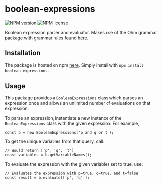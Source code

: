 # boolean-expressions
[![NPM version](https://img.shields.io/npm/v/boolean-expressions.svg?style=flat)](https://www.npmjs.com/package/boolean-expressions)
![NPM license](https://img.shields.io/npm/l/boolean-expressions.svg?style=flat)

Boolean expression parser and evaluator. Makes use of the Ohm grammar package with grammar rules found [here](https://github.com/avadavat/boolean-expressions/blob/master/src/grammar/grammarRules.ts).

## Installation

The package is hosted on npm [here](https://www.npmjs.com/package/boolean-expressions). Simply install with `npm install boolean-expressions`.

## Usage

This package provides a `BooleanExpressions` class which parses an expression once and allows an unlimited number of evaluations on that expression.

To parse an expression, instantiate a new instance of the `BooleanExpressions` class with the given expression. For example,
```
const b = new BooleanExpressions('p and q or t');
```
To get the unique variables from that query, call:
```
// Would return ['p', 'q', 't']
const variables = b.getVariableNames();
```
To evaluate the expression with the given variables set to true, use:
```
// Evaluates the expression with p=true, q=true, and t=false
const result = b.evaluate(['p', 'q']);
```
